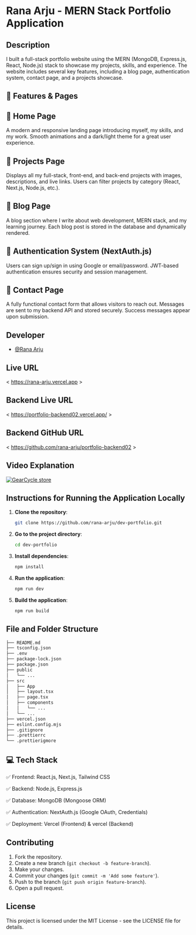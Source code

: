 # Rana Arju - MERN Stack Portfolio Application

## Description

I built a full-stack portfolio website using the MERN (MongoDB, Express.js, React, Node.js) stack to showcase my projects, skills, and experience. The website includes several key features, including a blog page, authentication system, contact page, and a projects showcase.

## 🚀 Features & Pages

## 🔹 Home Page

A modern and responsive landing page introducing myself, my skills, and my work.
Smooth animations and a dark/light theme for a great user experience.

## 🔹 Projects Page

Displays all my full-stack, front-end, and back-end projects with images, descriptions, and live links.
Users can filter projects by category (React, Next.js, Node.js, etc.).

## 🔹 Blog Page

A blog section where I write about web development, MERN stack, and my learning journey.
Each blog post is stored in the database and dynamically rendered.

## 🔹 Authentication System (NextAuth.js)

Users can sign up/sign in using Google or email/password.
JWT-based authentication ensures security and session management.

## 🔹 Contact Page

A fully functional contact form that allows visitors to reach out.
Messages are sent to my backend API and stored securely.
Success messages appear upon submission.

## Developer

- [@Rana Arju](https://github.com/rana-arju)

## Live URL

< https://rana-arju.vercel.app >

## Backend Live URL

< https://portfolio-backend02.vercel.app/ >

## Backend GitHub URL

< https://github.com/rana-arju/portfolio-backend02 >

## Video Explanation

[![GearCycle store](https://res.cloudinary.com/db8l1ulfq/image/upload/v1739278485/Screenshot_38_mpqlbm.png)](https://youtu.be/RxKw84nNy9k?si=giK77tO-IOmqC0Ol)

## Instructions for Running the Application Locally

1. **Clone the repository**:

   ```sh
   git clone https://github.com/rana-arju/dev-portfolio.git
   ```

2. **Go to the project directory**:

   ```sh
   cd dev-portfolio
   ```

3. **Install dependencies**:

   ```sh
   npm install
   ```

4. **Run the application**:

   ```sh
   npm run dev
   ```

5. **Build the application**:

   ```sh
   npm run build
   ```

## File and Folder Structure

```bash
├── README.md
├── tsconfig.json
├── .env
├── package-lock.json
├── package.json
├── public
│   └── ...
├── src
│   ├── App
│   ├── layout.tsx
│   ├── page.tsx
│   ├── components
│   │   └── ...
│   └── ...
├── vercel.json
├── eslint.config.mjs
├── .gitignore
├── .prettierrc
└── .prettierigmore
```

## 💻 Tech Stack
✅ Frontend: React.js, Next.js, Tailwind CSS

✅ Backend: Node.js, Express.js

✅ Database: MongoDB (Mongoose ORM)

✅ Authentication: NextAuth.js (Google OAuth, Credentials)

✅ Deployment: Vercel (Frontend) & vercel (Backend)

## Contributing

1. Fork the repository.
2. Create a new branch (`git checkout -b feature-branch`).
3. Make your changes.
4. Commit your changes (`git commit -m 'Add some feature'`).
5. Push to the branch (`git push origin feature-branch`).
6. Open a pull request.

## License

This project is licensed under the MIT License - see the LICENSE file for details.
